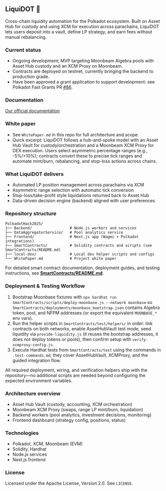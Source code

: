 

## LiquiDOT 🌊

Cross-chain liquidity automation for the Polkadot ecosystem. Built on Asset Hub for custody and using XCM for execution across parachains, LiquiDOT lets users deposit into a vault, define LP strategy, and earn fees without manual rebalancing.

### Current status

- Ongoing development; MVP targeting Moonbeam Algebra pools with Asset Hub custody and an XCM Proxy on Moonbeam.
- Contracts are deployed on testnet, currently bringing the backend to production grade.
- Have been approved a grant application to support development: see Polkadot Fast Grants PR [#86](https://github.com/Polkadot-Fast-Grants/apply/pull/86).

### Documentation

[Our official documentation](https://liquidot.gitbook.io/liquidot-docs)

### White paper

- See `WhitePaper.md` in this repo for full architecture and scope.
- Quick excerpt: LiquiDOT follows a hub-and-spoke model with an Asset Hub Vault for custody/orchestration and a Moonbeam XCM Proxy for DEX execution. Users select asymmetric percentage ranges (e.g., -5%/+10%); contracts convert these to precise tick ranges and automate mint/burn, rebalancing, and stop-loss actions across chains.

### What LiquiDOT delivers

- Automated LP position management across parachains via XCM
- Asymmetric range selection with automatic tick conversion
- Stop-loss/take-profit style liquidations returned back to Asset Hub
- Data-driven decision engine (backend) aligned with user preferences

### Repository structure

```
PolkadotHack2025/
├── Backend/                 # Node.js workers and services
├── DataAggregatorService/   # Pool analytics service
├── Frontend/                # Next.js app (Wagmi + Polkadot integrations)
├── SmartContracts/          # Solidity contracts and scripts (see SmartContracts/README.md)
├── local-dev/               # Local dev helper scripts and configs
└── WhitePaper.md            # Project white paper
```

For detailed smart contract documentation, deployment guides, and testing instructions, see **[SmartContracts/README.md](./SmartContracts/README.md)**.

### Deployment & Testing Workflow

1. Bootstrap Moonbase fixtures with `npx hardhat run SmartContracts/scripts/deploy-moonbase.js --network moonbase` so `SmartContracts/deployments/moonbase_bootstrap.json` contains Algebra token, pool, and NFPM addresses (or export the equivalent `MOONBASE_*` env vars).
2. Run the helper scripts in `SmartContracts/test/helpers/` in order: link contracts on both networks, enable AssetHubVault test mode, seed liquidity via `provide-liquidity.js` (it reuses the bootstrap addresses, it does not deploy tokens or pools), then confirm setup with `verify-xcmproxy-config.js`.
3. Execute Hardhat tests from `SmartContracts/test` using the commands in `.test-commands.md`; they cover AssetHubVault, XCMProxy, and the guided integration flow.


All required deployment, wiring, and verification helpers ship with the repository—no additional scripts are needed beyond configuring the expected environment variables.

### Architecture overview

- Asset Hub Vault (custody, accounting, XCM orchestration)
- Moonbeam XCM Proxy (swaps, range LP mint/burn, liquidation)
- Backend workers (pool analytics, investment decisions, monitoring)
- Frontend dashboard (strategy config, positions, status)

### Technologies

- Polkadot, XCM, Moonbeam (EVM)
- Solidity, Hardhat
- Node.js services
- Next.js frontend

### License

Licensed under the Apache License, Version 2.0. See `LICENSE`.
